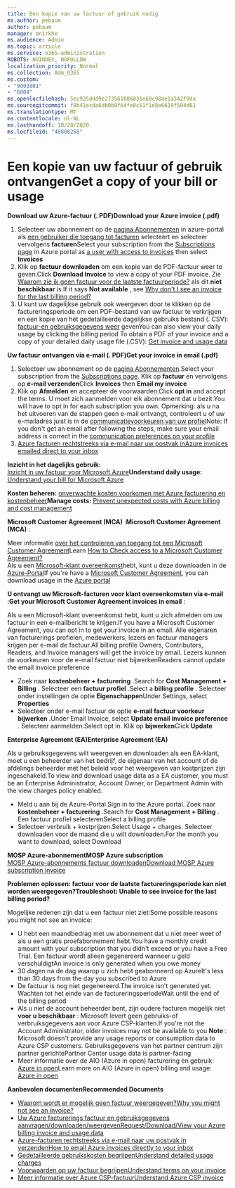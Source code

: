 ```yaml
---
title: Een kopie van uw factuur of gebruik nodig
ms.author: pebaum
author: pebaum
manager: mnirkhe
ms.audience: Admin
ms.topic: article
ms.service: o365-administration
ROBOTS: NOINDEX, NOFOLLOW
localization_priority: Normal
ms.collection: Adm_O365
ms.custom:
- "9003801"
- "6804"
ms.openlocfilehash: 5ec935ddd9e273561886831e60c98ae1a542f9da
ms.sourcegitcommit: f8b41ecda6db0b8f64fe0c51f1e8e6619f504d61
ms.translationtype: MT
ms.contentlocale: nl-NL
ms.lasthandoff: 10/28/2020
ms.locfileid: "48808268"
---
```

# <a name="get-a-copy-of-your-bill-or-usage"></a><span data-ttu-id="6e795-102">Een kopie van uw factuur of gebruik ontvangen</span><span class="sxs-lookup"><span data-stu-id="6e795-102">Get a copy of your bill or usage</span></span>

<span data-ttu-id="6e795-103">**Download uw Azure-factuur (. PDF)**</span><span class="sxs-lookup"><span data-stu-id="6e795-103">**Download your Azure invoice (.pdf)**</span></span>

1. <span data-ttu-id="6e795-104">Selecteer uw abonnement op de [pagina Abonnementen](https://portal.azure.com/#blade/Microsoft_Azure_Billing/SubscriptionsBlade) in azure-portal als [een gebruiker die toegang tot facturen](https://docs.microsoft.com/azure/cost-management-billing/manage/manage-billing-access?WT.mc_id=Portal-Microsoft_Azure_Support) selecteert en selecteer vervolgens **facturen**</span><span class="sxs-lookup"><span data-stu-id="6e795-104">Select your subscription from the [Subscriptions page](https://portal.azure.com/#blade/Microsoft_Azure_Billing/SubscriptionsBlade) in Azure portal as [a user with access to invoices](https://docs.microsoft.com/azure/cost-management-billing/manage/manage-billing-access?WT.mc_id=Portal-Microsoft_Azure_Support) then select **Invoices**</span></span>
2. <span data-ttu-id="6e795-105">Klik op **factuur downloaden** om een kopie van de PDF-factuur weer te geven.</span><span class="sxs-lookup"><span data-stu-id="6e795-105">Click **Download Invoice** to view a copy of your PDF invoice.</span></span> <span data-ttu-id="6e795-106">Zie [Waarom zie ik geen factuur voor de laatste factuurperiode?](https://docs.microsoft.com/azure/cost-management-billing/manage/download-azure-invoice-daily-usage-date?WT.mc_id=Portal-Microsoft_Azure_Support#noinvoice) als dit **niet beschikbaar** is.</span><span class="sxs-lookup"><span data-stu-id="6e795-106">If it says **Not available** , see [Why don't I see an invoice for the last billing period?](https://docs.microsoft.com/azure/cost-management-billing/manage/download-azure-invoice-daily-usage-date?WT.mc_id=Portal-Microsoft_Azure_Support#noinvoice)</span></span>
3. <span data-ttu-id="6e795-107">U kunt uw dagelijkse gebruik ook weergeven door te klikken op de factureringsperiode om een PDF-bestand van uw factuur te verkrijgen en een kopie van het gedetailleerde dagelijkse gebruiks bestand (. CSV): [factuur-en gebruiksgegevens weer](https://docs.microsoft.com/azure/cost-management-billing/manage/download-azure-invoice-daily-usage-date?WT.mc_id=Portal-Microsoft_Azure_Support) geven</span><span class="sxs-lookup"><span data-stu-id="6e795-107">You can also view your daily usage by clicking the billing period To obtain a PDF of your invoice and a copy of your detailed daily usage file (.CSV): [Get invoice and usage data](https://docs.microsoft.com/azure/cost-management-billing/manage/download-azure-invoice-daily-usage-date?WT.mc_id=Portal-Microsoft_Azure_Support)</span></span>

<span data-ttu-id="6e795-108">**Uw factuur ontvangen via e-mail (. PDF)**</span><span class="sxs-lookup"><span data-stu-id="6e795-108">**Get your invoice in email (.pdf)**</span></span>

1. <span data-ttu-id="6e795-109">Selecteer uw abonnement op de [pagina Abonnementen](https://ms.portal.azure.com/#blade/Microsoft_Azure_Billing/SubscriptionsBlade).</span><span class="sxs-lookup"><span data-stu-id="6e795-109">Select your subscription from the [Subscriptions page](https://ms.portal.azure.com/#blade/Microsoft_Azure_Billing/SubscriptionsBlade).</span></span> <span data-ttu-id="6e795-110">Klik op **factuur** en vervolgens op **e-mail verzenden**</span><span class="sxs-lookup"><span data-stu-id="6e795-110">Click **Invoices** then **Email my invoice**</span></span>
2. <span data-ttu-id="6e795-111">Klik op **Afmelden** en accepteer de voorwaarden.</span><span class="sxs-lookup"><span data-stu-id="6e795-111">Click **opt in** and accept the terms.</span></span> <span data-ttu-id="6e795-112">U moet zich aanmelden voor elk abonnement dat u bezit.</span><span class="sxs-lookup"><span data-stu-id="6e795-112">You will have to opt in for each subscription you own.</span></span> <span data-ttu-id="6e795-113">Opmerking: als u na het uitvoeren van de stappen geen e-mail ontvangt, controleert u of uw e-mailadres juist is in de [communicatievoorkeuren van uw profiel](https://account.windowsazure.com/profile)</span><span class="sxs-lookup"><span data-stu-id="6e795-113">Note: If you don't get an email after following the steps, make sure your email address is correct in the [communication preferences on your profile](https://account.windowsazure.com/profile)</span></span>
3. [<span data-ttu-id="6e795-114">Azure facturen rechtstreeks via e-mail naar uw postvak in</span><span class="sxs-lookup"><span data-stu-id="6e795-114">Azure invoices emailed direct to your inbox</span></span>](https://azure.microsoft.com/blog/azure-email-invoices/)

<span data-ttu-id="6e795-115">**Inzicht in het dagelijks gebruik:**  
 [Inzicht in uw factuur voor Microsoft Azure](https://docs.microsoft.com/azure/cost-management-billing/understand/review-individual-bill?WT.mc_id=Portal-Microsoft_Azure_Support)</span><span class="sxs-lookup"><span data-stu-id="6e795-115">**Understand daily usage:** 
[Understand your bill for Microsoft Azure](https://docs.microsoft.com/azure/cost-management-billing/understand/review-individual-bill?WT.mc_id=Portal-Microsoft_Azure_Support)</span></span>  

<span data-ttu-id="6e795-116">**Kosten beheren:** [onverwachte kosten voorkomen met Azure facturering en kostenbeheer](https://docs.microsoft.com/azure/cost-management-billing/manage/getting-started?WT.mc_id=Portal-Microsoft_Azure_Support)</span><span class="sxs-lookup"><span data-stu-id="6e795-116">**Manage costs:** [Prevent unexpected costs with Azure billing and cost management](https://docs.microsoft.com/azure/cost-management-billing/manage/getting-started?WT.mc_id=Portal-Microsoft_Azure_Support)</span></span>  

<span data-ttu-id="6e795-117">**Microsoft Customer Agreement (MCA)** :</span><span class="sxs-lookup"><span data-stu-id="6e795-117">**Microsoft Customer Agreement (MCA)** :</span></span>

<span data-ttu-id="6e795-118">Meer informatie  [over het controleren van toegang tot een Microsoft Customer Agreement](https://docs.microsoft.com/azure/cost-management-billing/manage/download-azure-invoice-daily-usage-date?WT.mc_id=Portal-Microsoft_Azure_Support#check-access-to-a-microsoft-customer-agreement)</span><span class="sxs-lookup"><span data-stu-id="6e795-118">Learn  [How to Check access to a Microsoft Customer Agreement?](https://docs.microsoft.com/azure/cost-management-billing/manage/download-azure-invoice-daily-usage-date?WT.mc_id=Portal-Microsoft_Azure_Support#check-access-to-a-microsoft-customer-agreement)</span></span>  
<span data-ttu-id="6e795-119">Als u een [Microsoft-klant overeenkomst](https://docs.microsoft.com/azure/cost-management-billing/manage/download-azure-invoice-daily-usage-date?WT.mc_id=Portal-Microsoft_Azure_Support#check-access-to-a-microsoft-customer-agreement)hebt, kunt u deze downloaden in de [Azure-Portal](https://portal.azure.com/)</span><span class="sxs-lookup"><span data-stu-id="6e795-119">If you're have a [Microsoft Customer Agreement](https://docs.microsoft.com/azure/cost-management-billing/manage/download-azure-invoice-daily-usage-date?WT.mc_id=Portal-Microsoft_Azure_Support#check-access-to-a-microsoft-customer-agreement), you can download usage in the [Azure portal](https://portal.azure.com/)</span></span>

<span data-ttu-id="6e795-120">**U ontvangt uw Microsoft-facturen voor klant overeenkomsten via e-mail** :</span><span class="sxs-lookup"><span data-stu-id="6e795-120">**Get your Microsoft Customer Agreement invoices in email** :</span></span>

<span data-ttu-id="6e795-121">Als u een Microsoft-klant overeenkomst hebt, kunt u zich afmelden om uw factuur in een e-mailbericht te krijgen.</span><span class="sxs-lookup"><span data-stu-id="6e795-121">If you have a Microsoft Customer Agreement, you can opt in to get your invoice in an email.</span></span> <span data-ttu-id="6e795-122">Alle eigenaren van facturerings profielen, medewerkers, lezers en factuur managers krijgen per e-mail de factuur.</span><span class="sxs-lookup"><span data-stu-id="6e795-122">All billing profile Owners, Contributors, Readers, and Invoice managers will get the invoice by email.</span></span> <span data-ttu-id="6e795-123">Lezers kunnen de voorkeuren voor de e-mail factuur niet bijwerken</span><span class="sxs-lookup"><span data-stu-id="6e795-123">Readers cannot update the email invoice preference</span></span>

- <span data-ttu-id="6e795-124">Zoek naar **kostenbeheer + facturering** .</span><span class="sxs-lookup"><span data-stu-id="6e795-124">Search for **Cost Management + Billing** .</span></span> <span data-ttu-id="6e795-125">Selecteer een **factuur profiel** .</span><span class="sxs-lookup"><span data-stu-id="6e795-125">Select a **billing profile** .</span></span> <span data-ttu-id="6e795-126">Selecteer onder instellingen de optie **Eigenschappen**</span><span class="sxs-lookup"><span data-stu-id="6e795-126">Under Settings, select **Properties**</span></span>
- <span data-ttu-id="6e795-127">Selecteer onder e-mail factuur de optie **e-mail factuur voorkeur bijwerken** .</span><span class="sxs-lookup"><span data-stu-id="6e795-127">Under Email Invoice, select **Update email invoice preference** .</span></span> <span data-ttu-id="6e795-128">Selecteer aanmelden.</span><span class="sxs-lookup"><span data-stu-id="6e795-128">Select opt in.</span></span> <span data-ttu-id="6e795-129">Klik op **bijwerken**</span><span class="sxs-lookup"><span data-stu-id="6e795-129">Click **Update**</span></span>

<span data-ttu-id="6e795-130">**Enterprise Agreement (EA)**</span><span class="sxs-lookup"><span data-stu-id="6e795-130">**Enterprise Agreement (EA)**</span></span>

<span data-ttu-id="6e795-131">Als u gebruiksgegevens wilt weergeven en downloaden als een EA-klant, moet u een beheerder van het bedrijf, de eigenaar van het account of de afdelings beheerder met het beleid voor het weergeven van kostprijzen zijn ingeschakeld.</span><span class="sxs-lookup"><span data-stu-id="6e795-131">To view and download usage data as a EA customer, you must be an Enterprise Administrator, Account Owner, or Department Admin with the view charges policy enabled.</span></span>

- <span data-ttu-id="6e795-132">Meld u aan bij de Azure-Portal.</span><span class="sxs-lookup"><span data-stu-id="6e795-132">Sign in to the Azure portal.</span></span> <span data-ttu-id="6e795-133">Zoek naar **kostenbeheer + facturering** .</span><span class="sxs-lookup"><span data-stu-id="6e795-133">Search for **Cost Management + Billing** .</span></span> <span data-ttu-id="6e795-134">Een factuur profiel selecteren</span><span class="sxs-lookup"><span data-stu-id="6e795-134">Select a billing profile</span></span>
- <span data-ttu-id="6e795-135">Selecteer verbruik + kostprijzen.</span><span class="sxs-lookup"><span data-stu-id="6e795-135">Select Usage + charges.</span></span> <span data-ttu-id="6e795-136">Selecteer downloaden voor de maand die u wilt downloaden.</span><span class="sxs-lookup"><span data-stu-id="6e795-136">For the month you want to download, select Download</span></span>

<span data-ttu-id="6e795-137">**MOSP Azure-abonnement**</span><span class="sxs-lookup"><span data-stu-id="6e795-137">**MOSP Azure subscription**</span></span>  
[<span data-ttu-id="6e795-138">MOSP Azure-abonnements factuur downloaden</span><span class="sxs-lookup"><span data-stu-id="6e795-138">Download MOSP Azure subscription invoice</span></span>](https://docs.microsoft.com/azure/cost-management-billing/understand/download-azure-invoice?WT.mc_id=Portal-Microsoft_Azure_Support#download-your-mosp-azure-subscription-invoice)

<span data-ttu-id="6e795-139">**Problemen oplossen: factuur voor de laatste factureringsperiode kan niet worden weergegeven?**</span><span class="sxs-lookup"><span data-stu-id="6e795-139">**Troubleshoot: Unable to see invoice for the last billing period?**</span></span>

<span data-ttu-id="6e795-140">Mogelijke redenen zijn dat u een factuur niet ziet:</span><span class="sxs-lookup"><span data-stu-id="6e795-140">Some possible reasons you might not see an invoice:</span></span>

- <span data-ttu-id="6e795-141">U hebt een maandbedrag met uw abonnement dat u niet meer weet of als u een gratis proefabonnement hebt.</span><span class="sxs-lookup"><span data-stu-id="6e795-141">You have a monthly credit amount with your subscription that you didn't exceed or you have a Free Trial.</span></span> <span data-ttu-id="6e795-142">Een factuur wordt alleen gegenereerd wanneer u geld verschuldigt</span><span class="sxs-lookup"><span data-stu-id="6e795-142">An invoice is only generated when you owe money</span></span>
- <span data-ttu-id="6e795-143">30 dagen na de dag waarop u zich hebt geabonneerd op Azure</span><span class="sxs-lookup"><span data-stu-id="6e795-143">It's less than 30 days from the day you subscribed to Azure</span></span>
- <span data-ttu-id="6e795-144">De factuur is nog niet gegenereerd.</span><span class="sxs-lookup"><span data-stu-id="6e795-144">The invoice isn't generated yet.</span></span> <span data-ttu-id="6e795-145">Wachten tot het einde van de factureringsperiode</span><span class="sxs-lookup"><span data-stu-id="6e795-145">Wait until the end of the billing period</span></span>
- <span data-ttu-id="6e795-146">Als u niet de account beheerder bent, zijn oudere facturen mogelijk niet **voor u beschikbaar** : Microsoft levert geen gebruiks-of verbruiksgegevens aan voor Azure CSP-klanten.</span><span class="sxs-lookup"><span data-stu-id="6e795-146">If you're not the Account Administrator, older invoices may not be available to you **Note** : Microsoft doesn't provide any usage reports or consumption data to Azure CSP customers.</span></span> <span data-ttu-id="6e795-147">Gebruiksgegevens van het partner centrum zijn partner gerichte</span><span class="sxs-lookup"><span data-stu-id="6e795-147">Partner Center usage data is partner-facing</span></span>
- <span data-ttu-id="6e795-148">Meer informatie over de AIO (Azure in open) facturering en gebruik: [Azure in open](https://azure.microsoft.com/offers/ms-azr-0111p/)</span><span class="sxs-lookup"><span data-stu-id="6e795-148">Learn more on AIO (Azure in open) billing and usage: [Azure in open](https://azure.microsoft.com/offers/ms-azr-0111p/)</span></span>

<span data-ttu-id="6e795-149">**Aanbevolen documenten**</span><span class="sxs-lookup"><span data-stu-id="6e795-149">**Recommended Documents**</span></span>

- [<span data-ttu-id="6e795-150">Waarom wordt er mogelijk geen factuur weergegeven?</span><span class="sxs-lookup"><span data-stu-id="6e795-150">Why you might not see an invoice?</span></span>](https://docs.microsoft.com/azure/cost-management-billing/understand/download-azure-invoice?WT.mc_id=Portal-Microsoft_Azure_Support#noinvoice)
- [<span data-ttu-id="6e795-151">Uw Azure facturerings factuur en gebruiksgegevens aanvragen/downloaden/weergeven</span><span class="sxs-lookup"><span data-stu-id="6e795-151">Request/Download/View your Azure billing invoice and usage data</span></span>](https://docs.microsoft.com/azure/cost-management-billing/manage/download-azure-invoice-daily-usage-date?WT.mc_id=Portal-Microsoft_Azure_Support)
- [<span data-ttu-id="6e795-152">Azure-facturen rechtstreeks via e-mail naar uw postvak in verzenden</span><span class="sxs-lookup"><span data-stu-id="6e795-152">How to email Azure invoices directly to your inbox</span></span>](https://docs.microsoft.com/azure/cost-management-billing/manage/download-azure-invoice-daily-usage-date?WT.mc_id=Portal-Microsoft_Azure_Support)
- [<span data-ttu-id="6e795-153">Gedetailleerde gebruikskosten begrijpen</span><span class="sxs-lookup"><span data-stu-id="6e795-153">Understand detailed usage charges</span></span>](https://docs.microsoft.com/azure/cost-management-billing/understand/review-individual-bill?WT.mc_id=Portal-Microsoft_Azure_Support#csv)
- [<span data-ttu-id="6e795-154">Voorwaarden op uw factuur begrijpen</span><span class="sxs-lookup"><span data-stu-id="6e795-154">Understand terms on your invoice</span></span>](https://docs.microsoft.com/azure/cost-management-billing/understand/understand-invoice?WT.mc_id=Portal-Microsoft_Azure_Support)
- [<span data-ttu-id="6e795-155">Meer informatie over Azure CSP-factuur</span><span class="sxs-lookup"><span data-stu-id="6e795-155">Understand Azure CSP invoice</span></span>](https://docs.microsoft.com/partner-center/azure-plan-lp?WT.mc_id=Portal-Microsoft_Azure_Support)
